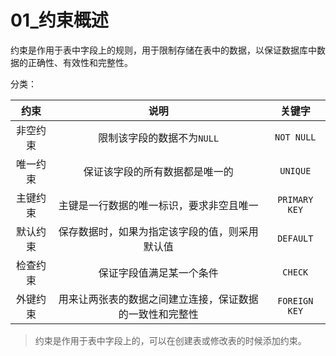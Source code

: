 # 01_约束概述

约束是作用于表中字段上的规则，用于限制存储在表中的数据，以保证数据库中数据的正确性、有效性和完整性。

分类：

|   约束   |                           说明                           |    关键字     |
| :------: | :------------------------------------------------------: | :-----------: |
| 非空约束 |                限制该字段的数据不为`NULL`                |  `NOT NULL`   |
| 唯一约束 |              保证该字段的所有数据都是唯一的              |   `UNIQUE`    |
| 主键约束 |         主键是一行数据的唯一标识，要求非空且唯一         | `PRIMARY KEY` |
| 默认约束 |      保存数据时，如果为指定该字段的值，则采用默认值      |   `DEFAULT`   |
| 检查约束 |                 保证字段值满足某一个条件                 |    `CHECK`    |
| 外键约束 | 用来让两张表的数据之间建立连接，保证数据的一致性和完整性 | `FOREIGN KEY` |

> 约束是作用于表中字段上的，可以在创建表或修改表的时候添加约束。
